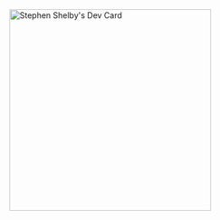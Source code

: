 <!---
New:
--->
<a href="https://app.daily.dev/stephen_shelby">
<img src="https://api.daily.dev/devcards/v2/s5bC13ZSG.png?type=default&r=q7g" width="356" alt="Stephen Shelby's Dev Card"/>
</a>

<!---
Old:
<a href="https://app.daily.dev/DailyDevTips"><img src="https://github.com/StephenDShelby/StephenDShelby/blob/main/devcard.svg" width="400" alt="Stephen D. Shelby's Dev Card"/></a>
--->

<!---
StephenDShelby/StephenDShelby is a special repository because its `README.md` (this file) appears on your GitHub profile.
You can click the Preview link to take a look at your changes.
--->
